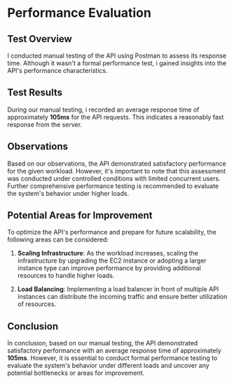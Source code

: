 # Performance Evaluation

## Test Overview

I conducted manual testing of the API using Postman to assess its response time. Although it wasn't a formal performance test, i gained insights into the API's performance characteristics.

## Test Results

During our manual testing, i recorded an average response time of approximately **105ms** for the API requests. This indicates a reasonably fast response from the server.

## Observations

Based on our observations, the API demonstrated satisfactory performance for the given workload. However, it's important to note that this assessment was conducted under controlled conditions with limited concurrent users. Further comprehensive performance testing is recommended to evaluate the system's behavior under higher loads.

## Potential Areas for Improvement

To optimize the API's performance and prepare for future scalability, the following areas can be considered:

1. **Scaling Infrastructure**: As the workload increases, scaling the infrastructure by upgrading the EC2 instance or adopting a larger instance type can improve performance by providing additional resources to handle higher loads.

2. **Load Balancing**: Implementing a load balancer in front of multiple API instances can distribute the incoming traffic and ensure better utilization of resources.

## Conclusion

In conclusion, based on our manual testing, the API demonstrated satisfactory performance with an average response time of approximately **105ms**. However, it is essential to conduct formal performance testing to evaluate the system's behavior under different loads and uncover any potential bottlenecks or areas for improvement.
